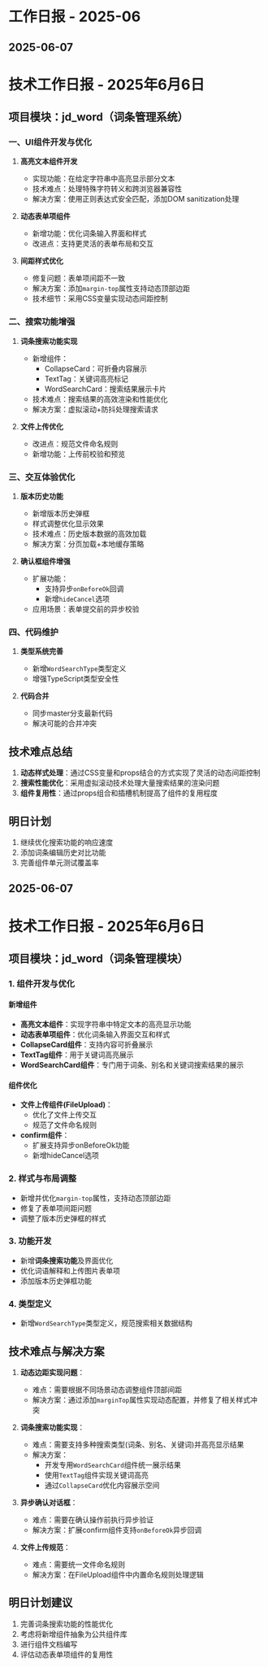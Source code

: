 # 工作日报 - 2025-06

## 2025-06-07

# 技术工作日报 - 2025年6月6日

## 项目模块：jd_word（词条管理系统）

### 一、UI组件开发与优化

1. **高亮文本组件开发**
   - 实现功能：在给定字符串中高亮显示部分文本
   - 技术难点：处理特殊字符转义和跨浏览器兼容性
   - 解决方案：使用正则表达式安全匹配，添加DOM sanitization处理

2. **动态表单项组件**
   - 新增功能：优化词条输入界面和样式
   - 改进点：支持更灵活的表单布局和交互

3. **间距样式优化**
   - 修复问题：表单项间距不一致
   - 解决方案：添加`margin-top`属性支持动态顶部边距
   - 技术细节：采用CSS变量实现动态间距控制

### 二、搜索功能增强

1. **词条搜索功能实现**
   - 新增组件：
     - CollapseCard：可折叠内容展示
     - TextTag：关键词高亮标记
     - WordSearchCard：搜索结果展示卡片
   - 技术难点：搜索结果的高效渲染和性能优化
   - 解决方案：虚拟滚动+防抖处理搜索请求

2. **文件上传优化**
   - 改进点：规范文件命名规则
   - 新增功能：上传前校验和预览

### 三、交互体验优化

1. **版本历史功能**
   - 新增版本历史弹框
   - 样式调整优化显示效果
   - 技术难点：历史版本数据的高效加载
   - 解决方案：分页加载+本地缓存策略

2. **确认框组件增强**
   - 扩展功能：
     - 支持异步`onBeforeOk`回调
     - 新增`hideCancel`选项
   - 应用场景：表单提交前的异步校验

### 四、代码维护

1. **类型系统完善**
   - 新增`WordSearchType`类型定义
   - 增强TypeScript类型安全性

2. **代码合并**
   - 同步master分支最新代码
   - 解决可能的合并冲突

## 技术难点总结

1. **动态样式处理**：通过CSS变量和props结合的方式实现了灵活的动态间距控制
2. **搜索性能优化**：采用虚拟滚动技术处理大量搜索结果的渲染问题
3. **组件复用性**：通过props组合和插槽机制提高了组件的复用程度

## 明日计划

1. 继续优化搜索功能的响应速度
2. 添加词条编辑历史对比功能
3. 完善组件单元测试覆盖率

## 2025-06-07

# 技术工作日报 - 2025年6月6日

## 项目模块：jd_word（词条管理模块）

### 1. 组件开发与优化

#### 新增组件
- **高亮文本组件**：实现字符串中特定文本的高亮显示功能
- **动态表单项组件**：优化词条输入界面交互和样式
- **CollapseCard组件**：支持内容可折叠展示
- **TextTag组件**：用于关键词高亮展示
- **WordSearchCard组件**：专门用于词条、别名和关键词搜索结果的展示

#### 组件优化
- **文件上传组件(FileUpload)**：
  - 优化了文件上传交互
  - 规范了文件命名规则
- **confirm组件**：
  - 扩展支持异步onBeforeOk功能
  - 新增hideCancel选项

### 2. 样式与布局调整
- 新增并优化`margin-top`属性，支持动态顶部边距
- 修复了表单项间距问题
- 调整了版本历史弹框的样式

### 3. 功能开发
- 新增**词条搜索功能**及界面优化
- 优化词语解释和上传图片表单项
- 添加版本历史弹框功能

### 4. 类型定义
- 新增`WordSearchType`类型定义，规范搜索相关数据结构

## 技术难点与解决方案

1. **动态边距实现问题**：
   - 难点：需要根据不同场景动态调整组件顶部间距
   - 解决方案：通过添加`marginTop`属性实现动态配置，并修复了相关样式冲突

2. **词条搜索功能实现**：
   - 难点：需要支持多种搜索类型(词条、别名、关键词)并高亮显示结果
   - 解决方案：
     - 开发专用`WordSearchCard`组件统一展示结果
     - 使用`TextTag`组件实现关键词高亮
     - 通过`CollapseCard`优化内容展示空间

3. **异步确认对话框**：
   - 难点：需要在确认操作前执行异步验证
   - 解决方案：扩展confirm组件支持`onBeforeOk`异步回调

4. **文件上传规范**：
   - 难点：需要统一文件命名规则
   - 解决方案：在FileUpload组件中内置命名规则处理逻辑

## 明日计划建议
1. 完善词条搜索功能的性能优化
2. 考虑将新增组件抽象为公共组件库
3. 进行组件文档编写
4. 评估动态表单项组件的复用性

